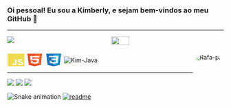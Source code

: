 ### Oi pessoal! Eu sou a Kimberly, e sejam bem-vindos ao meu GitHub 👋
<hr>

<img width="48%" align=left src="https://github-readme-stats-sigma-five.vercel.app/api?username=KimberlyFigueira&show_icons=true&theme=tokyonight">
<img width="29%" height="40%" src="https://github-readme-stats-sigma-five.vercel.app/api/top-langs/?username=KimberlyFigueira&hide_progress=true&theme=tokyonight">

<div style="display: inline_block"><br>
  <img align="center" alt="Kim-Js" height="30" width="40" src="https://raw.githubusercontent.com/devicons/devicon/master/icons/javascript/javascript-plain.svg">
  <img align="center" alt="Kim-HTML" height="30" width="40" src="https://raw.githubusercontent.com/devicons/devicon/master/icons/html5/html5-original.svg">
  <img align="center" alt="Rafa-CSS" height="30" width="40" src="https://raw.githubusercontent.com/devicons/devicon/master/icons/css3/css3-original.svg">
  <img align="center" alt="Kim-Java" height="30" width="40" src="https://cdn.jsdelivr.net/gh/devicons/devicon/icons/java/java-original.svg"/>
  <img align="right" alt="Rafa-pic" height="150" style="border-radius:50px;" src="https://user-images.githubusercontent.com/77189081/226730673-e52f0c58-d733-44f0-a410-75afdd1ff2ce.png">
</div>
<hr>

<div>
  <a href="https://instagram.com/xcryluvx" target="_blank"><img src="https://img.shields.io/badge/-Instagram-%23E4405F?style=for-the-badge&logo=instagram&logoColor=white" target="_blank"></a> 
  <a href = "mailto:kimberlyfigueira05@gmail.com"><img src="https://img.shields.io/badge/-Gmail-%23333?style=for-the-badge&logo=gmail&logoColor=white" target="_blank"></a>
  <a href="https://www.linkedin.com/in/kimberly-figueira-bab8621b1/" target="_blank"><img src="https://img.shields.io/badge/-LinkedIn-%230077B5?style=for-the-badge&logo=linkedin&logoColor=white" target="_blank"></a> 
</div>

![Snake animation](https://github/KimberlyFigueira/KimberlyFigueira/blob/output/github-contribution-grid-snake.svg)
[![readme](https://github-readme-stats.vercel.app/api/pin?username-KimberlyFigueira&repo-KimberlyFigueira)](https://github.com/KimberlyFigueira/KimberlyFigueira)
